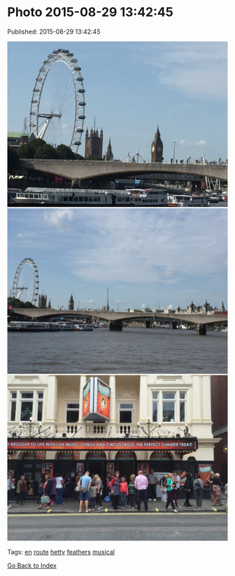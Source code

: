 
# Photo 2015-08-29 13:42:45

Published: 2015-08-29 13:42:45

![](127862076112-0.jpg)
![](127862076112-1.jpg)
![](127862076112-2.jpg)

Tags: [en](tag-en.md) [route](tag-route.md) [hetty](tag-hetty.md) [feathers](tag-feathers.md) [musical](tag-musical.md)

[Go Back to Index](index.md)
